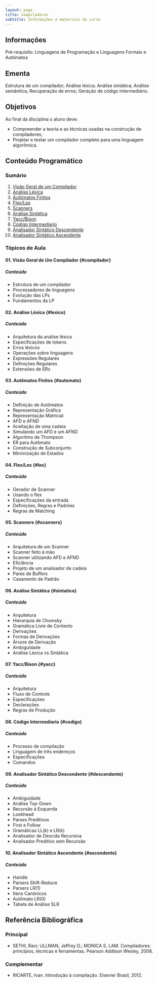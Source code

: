 ```yaml
---
layout: page
title: Compiladores
subtitle: Informações e materiais do curso
---
```


## Informações
Pré-requisito:  Linguagens de Programação e Linguagens Formais e Autômatos

## Ementa
Estrutura de um compilador; Análise léxica; Análise sintática; Análise semântica; Recuperação de erros; Geração de código intermediário.

## Objetivos

Ao final da disciplina o aluno deve:
- Compreender a teoria e as técnicas usadas na construção de compiladores;
- Projetar e testar um compilador completo para uma linguagem algorítmica.

## Conteúdo Programático

### Sumário

1. [Visão Geral de um Compilador](#compilador)
2. [Análise Léxica](#lexico)
3. [Autômatos Finitos](#automato)
4. [Flex/Lex](#lex)
5. [Scanners](#scanners)
6. [Análise Sintática](#sintatico)
7. [Yacc/Bison](#yacc)
8. [Código Intermedíario](#codigo)
9. [Analisador Sintático Descendente](#descendente)
10. [Analisador Sintático Ascendente](#ascendente)

### Tópicos de Aula

#### 01. Visão Geral de Um Compilador {#compilador}

##### Conteúdo

- Estrutura de um compilador
- Processadores de linguagens
- Evolução das LPs
- Fundamentos da LP

#### 02. Análise Léxica {#lexico}

##### Conteúdo

- Arquitetura da análise léxica
- Especificações de tokens
- Erros léxicos
- Operações sobre linguagens
- Expressões Regulares
- Definições Regulares
- Extensões de ERs

#### 03. Autômatos Finitos {#automato}

##### Conteúdo

- Definição de Autômatos
- Representação Gráfica
- Representação Matricial
- AFD e AFND
- Aceitação de uma cadeia
- Simulando um AFD e um AFND
- Algoritmo de Thompson
- ER para Autômato
- Construção de Subconjunto
- Minimização de Estados

#### 04. Flex/Lex {#lex}

##### Conteúdo

- Gerador de Scanner
- Usando o flex
- Especificações da entrada
- Definições, Regras e Padrões
- Regras de Matching

#### 05. Scanners {#scanners}

##### Conteúdo

- Arquitetura de um Scanner
- Scanner feito à mão
- Scanner utilizando AFD e AFND
- Eficiência
- Projeto de um analisador de cadeia
- Pares de Buffers
- Casamento de Padrão

#### 06. Análise Sintática {#sintatico}

##### Conteúdo

- Arquitetura
- Hierarquia de Chomsky
- Gramática Livre de Contexto
- Derivações
- Formas de Derivações
- Árvore de Derivação
- Ambiguidade
- Análise Léxica vs Sintática

#### 07. Yacc/Bison {#yacc}

##### Conteúdo

- Arquitetura
- Fluxo de Controle
- Especificações
- Declarações
- Regras de Produção

#### 08. Código Intermedíario {#codigo}

##### Conteúdo

- Processo de compilação
- Linguagem de três endereços
- Especificações
- Comandos

#### 09. Analisador Sintático Descendente {#descendente}

##### Conteúdo

- Ambiguidade
- Análise Top-Down
- Recursão à Esquerda
- Lookhead
- Parses Preditivos
- First e Follow
- Gramáticas LL(k) e LR(k)
- Analisador de Descida Recursiva
- Analisador Preditivo sem Recursão

#### 10. Analisador Sintático Ascendente {#ascendente}

##### Conteúdo

- Handle
- Parsers Shift-Reduce
- Parsers LR(1)
- Itens Canônicos
- Autômato LR(0)
- Tabela de Análise SLR

## Referência Bibliográfica

### Principal

- SETHI, Ravi; ULLMAN, Jeffrey D.; MONICA S. LAM. Compiladores: princípios, técnicas e ferramentas. Pearson Addison Wesley, 2008.

### Complementar

- RICARTE, Ivan. Introdução à compilação. Elsevier Brasil, 2012.
